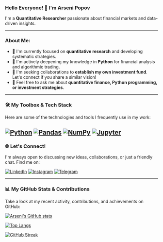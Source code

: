 ### Hello Everyone! 👋 I'm Arseni Popov

I'm a **Quantitative Researcher** passionate about financial markets and data-driven insights.

---

### About Me:

-   🔭 I'm currently focused on **quantitative research** and developing systematic strategies.
-   🌱 I'm actively deepening my knowledge in **Python** for financial analysis and algorithmic trading.
-   👯 I'm seeking collaborations to **establish my own investment fund**. Let's connect if you share a similar vision!
-   💬 Feel free to ask me about **quantitative finance, Python programming, or investment strategies**.

---

### 🛠️ My Toolbox & Tech Stack

Here are some of the technologies and tools I frequently use in my work:

[![Python](https://img.shields.io/badge/Python-3776AB?style=for-the-badge&logo=python&logoColor=white)](https://www.python.org/)
[![Pandas](https://img.shields.io/badge/Pandas-150458?style=for-the-badge&logo=pandas&logoColor=white)](https://pandas.pydata.org/)
[![NumPy](https://img.shields.io/badge/NumPy-013243?style=for-the-badge&logo=numpy&logoColor=white)](https://numpy.org/)
[![Jupyter](https://img.shields.io/badge/Jupyter-F37626?style=for-the-badge&logo=jupyter&logoColor=white)](https://jupyter.org/)
---

### 🌐 Let's Connect!

I'm always open to discussing new ideas, collaborations, or just a friendly chat. Find me on:

[![LinkedIn](https://img.shields.io/badge/LinkedIn-0077B5?style=for-the-badge&logo=linkedin&logoColor=white)](https://www.linkedin.com/in/arseni-popov-44a171354?utm_source=share&utm_campaign=share_via&utm_content=profile&utm_medium=ios_app)
[![Instagram](https://img.shields.io/badge/Instagram-E4405F?style=for-the-badge&logo=instagram&logoColor=white)](https://www.instagram.com/xyxl21k?igsh=cmp4eGtieDFlNjR5&utm_source=qr)
[![Telegram](https://img.shields.io/badge/Telegram-2CA5E0?style=for-the-badge&logo=telegram&logoColor=white)](https://t.me/obscurity21)

---

### 📊 My GitHub Stats & Contributions

Take a look at my recent activity, contributions, and achievements on GitHub:

[![Arseni's GitHub stats](https://github-readme-stats.vercel.app/api?username=Xyxl1kalgo&show_icons=true&theme=vue-dark&hide_border=true&count_private=true)](https://github.com/anuraghazra/github-readme-stats)

[![Top Langs](https://github-readme-stats.vercel.app/api/top-langs/?username=Xyxl1kalgo&layout=compact&theme=vue-dark&hide_border=true)](https://github.com/anuraghazra/github-readme-stats)

[![GitHub Streak](https://github-streak-stats.herokuapp.com?user=Xyxl1kalgo&theme=dark&hide_border=true&date_format=%5BY%5D)](https://git.io/streak-stats)
